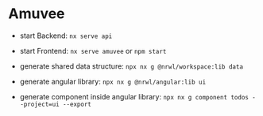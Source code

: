 

# Amuvee

- start Backend: `nx serve api`
- start Frontend: `nx serve amuvee` or `npm start`

- generate shared data structure: `npx nx g @nrwl/workspace:lib data`
- generate angular library: `npx nx g @nrwl/angular:lib ui`
- generate component inside angular library: `npx nx g component todos --project=ui --export`